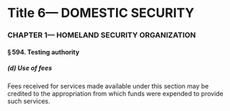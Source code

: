 
# Title 6— DOMESTIC SECURITY
### CHAPTER 1— HOMELAND SECURITY ORGANIZATION
#### § 594. Testing authority
##### (d) Use of fees

Fees received for services made available under this section may be credited to the appropriation from which funds were expended to provide such services.
